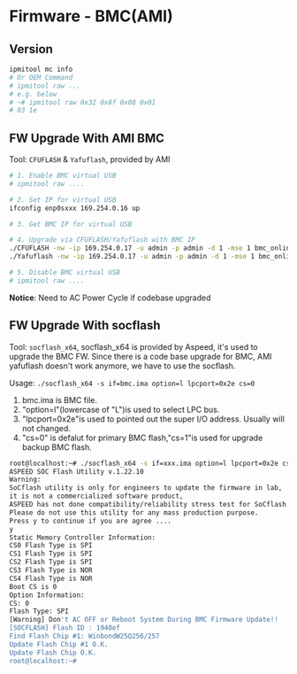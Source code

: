 # Firmware - BMC(AMI)

## Version

```bash
ipmitool mc info
# Or OEM Command
# ipmitool raw ... 
# e.g. below
# ~# ipmitool raw 0x32 0x8f 0x08 0x01
# 03 1e
```

## FW Upgrade With AMI BMC

Tool: `CFUFLASH` & `Yafuflash`, provided by AMI

```bash
# 1. Enable BMC virtual USB
# ipmitool raw ....

# 2. Set IP for virtual USB
ifconfig enp0sxxx 169.254.0.16 up

# 3. Get BMC IP for virtual USB

# 4. Upgrade via CFUFLASH/Yafuflash with BMC IP
./CFUFLASH -nw -ip 169.254.0.17 -u admin -p admin -d 1 -mse 1 bmc_online_upgrade.bin
./Yafuflash -nw -ip 169.254.0.17 -u admin -p admin -d 1 -mse 1 bmc_online_upgrade.bin

# 5. Disable BMC virtual USB
# ipmitool raw ....
```

**Notice**: Need to AC Power Cycle if codebase upgraded


## FW Upgrade With socflash

Tool: `socflash_x64`, socflash_x64 is provided by Aspeed, it's used to upgrade the BMC FW. Since there is a code base upgrade for BMC, AMI yafuflash doesn't work anymore, we have to use the socflash.

Usage: `./socflash_x64 -s if=bmc.ima option=l lpcport=0x2e cs=0`

1. bmc.ima is BMC file.
2. "option=l"(lowercase of "L")is used to select LPC bus.
3. "lpcport=0x2e"is used to pointed out the super I/O address. Usually will not changed.
4. "cs=0" is defalut for primary BMC flash,"cs=1"is used for upgrade backup BMC flash.

```bash
root@localhost:~# ./socflash_x64 -s if=xxx.ima option=l lpcport=0x2e cs=0
ASPEED SOC Flash Utility v.1.22.10
Warning:
SoCflash utility is only for engineers to update the firmware in lab,
it is not a commercialized software product,
ASPEED has not done compatibility/reliability stress test for SoCflash.
Please do not use this utility for any mass production purpose.
Press y to continue if you are agree ....
y
Static Memory Controller Information:
CS0 Flash Type is SPI
CS1 Flash Type is SPI
CS2 Flash Type is SPI
CS3 Flash Type is NOR
CS4 Flash Type is NOR
Boot CS is 0
Option Information:
CS: 0
Flash Type: SPI
[Warning] Don't AC OFF or Reboot System During BMC Firmware Update!!
[SOCFLASH] Flash ID : 1940ef
Find Flash Chip #1: WinbondW25Q256/257
Update Flash Chip #1 O.K.
Update Flash Chip O.K.
root@localhost:~#
```

